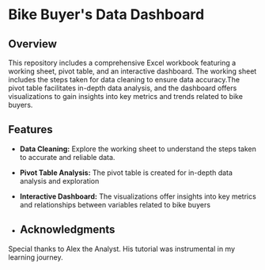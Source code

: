 # Bike Buyer's Data Dashboard

## Overview

This repository includes a comprehensive Excel workbook featuring a working sheet, pivot table, and an interactive dashboard. The working sheet includes the steps taken for data cleaning to ensure data accuracy.The pivot table facilitates in-depth data analysis, and the dashboard offers visualizations to gain insights into key metrics and trends related to bike buyers. 


## Features

- **Data Cleaning:** Explore the working sheet to understand the steps taken to accurate and reliable data.
- **Pivot Table Analysis:** The pivot table is created for in-depth data analysis and exploration
- **Interactive Dashboard:** The visualizations offer insights into key metrics and relationships between variables related to bike buyers

- ## Acknowledgments

Special thanks to Alex the Analyst. His tutorial was instrumental in my learning journey.


